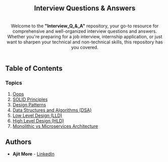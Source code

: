<div align="center">	
	<p>			
      <h2>	
				Interview Questions & Answers
			</h2>	
      <br>
			<div>Welcome to the <b>"Interview_Q_&_A"</b> repository, your go-to resource for comprehensive and well-organized interview questions and answers. Whether you're preparing for a job interview, internship application, or just want to sharpen your technical and non-technical skills, this repository has you covered.</div>
			</br>
	</p>	
</div>	

## Table of Contents

### Topics

1. [Oops](/topics/oops.md)
1. [SOLID Principles](/topics/solid-principles.md)
1. [Design Patterns](/topics/design-patterns.md)
1. [Data Structures and Algorithms (DSA)](/topics/data-structures-and-algorithms.md)
1. [Low Level Design (LLD)](/topics/low-level-design.md)
1. [High Level Design (HLD)](/topics/high-level-design.md)
1. [Monolithic vs Microservices Architecture](/topics/monolithic-vs-microservice-architecture.md)

## Authors

- **Ajit More** - <a href="https://www.linkedin.com/in/ajitvmore" target="_blank">LinkedIn</a>

